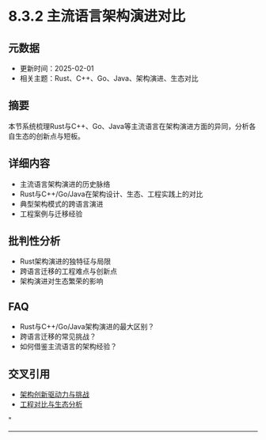 ﻿# 8.3.2 主流语言架构演进对比

## 元数据

- 更新时间：2025-02-01
- 相关主题：Rust、C++、Go、Java、架构演进、生态对比

## 摘要

本节系统梳理Rust与C++、Go、Java等主流语言在架构演进方面的异同，分析各自生态的创新点与短板。

## 详细内容

- 主流语言架构演进的历史脉络
- Rust与C++/Go/Java在架构设计、生态、工程实践上的对比
- 典型架构模式的跨语言演进
- 工程案例与迁移经验

## 批判性分析

- Rust架构演进的独特征与局限
- 跨语言迁移的工程难点与创新点
- 架构演进对生态繁荣的影响

## FAQ

- Rust与C++/Go/Java架构演进的最大区别？
- 跨语言迁移的常见挑战？
- 如何借鉴主流语言的架构经验？

## 交叉引用

- [架构创新驱动力与挑战](./8.3.1_架构创新驱动力与挑战.md)
- [工程对比与生态分析](../../software/08_engineering_comparison.md)

"

---
